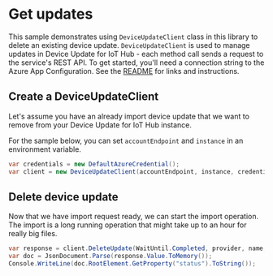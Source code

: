 # Get updates

This sample demonstrates using `DeviceUpdateClient` class in this library to delete an existing device update. `DeviceUpdateClient` is used to manage updates in Device Update for IoT Hub - each method call sends a request to the service's REST API.  To get started, you'll need a connection string to the Azure App Configuration. See the [README](https://github.com/Azure/azure-sdk-for-net/tree/main/sdk/deviceupdate/Azure.IoT.DeviceUpdate/README.md) for links and instructions.

 ## Create a DeviceUpdateClient
 
Let's assume you have an already import device update that we want to remove from your Device Update for IoT Hub instance. 
 
For the sample below, you can set `accountEndpoint` and `instance` in an environment variable.

```C# Snippet:AzDeviceUpdateSample4_CreateDeviceUpdateClient
var credentials = new DefaultAzureCredential();
var client = new DeviceUpdateClient(accountEndpoint, instance, credentials);
```

## Delete device update

Now that we have import request ready, we can start the import operation. The import is a long running operation that might take up to an hour for really big files.

```C# Snippet:AzDeviceUpdateSample4_DeleteUpdate
var response = client.DeleteUpdate(WaitUntil.Completed, provider, name, version);
var doc = JsonDocument.Parse(response.Value.ToMemory());
Console.WriteLine(doc.RootElement.GetProperty("status").ToString());
```
